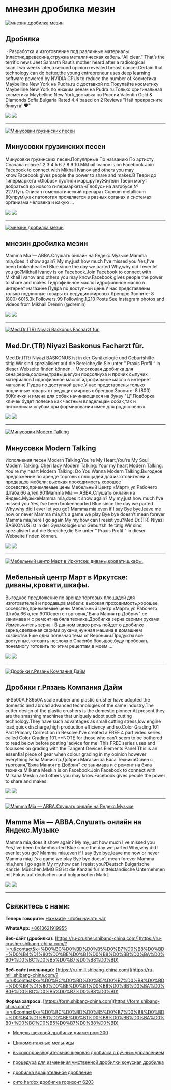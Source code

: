 # мнезин дробилка мезин

<a href="https://swt.shibang-china.com/?l=ru&img&k=%D0%BC%D0%BD%D0%B5%D0%B7%D0%B8%D0%BD+%D0%B4%D1%80%D0%BE%D0%B1%D0%B8%D0%BB%D0%BA%D0%B0+%D0%BC%D0%B5%D0%B7%D0%B8%D0%BD" target="_blank">![мнезин дробилка мезин](http://static.shibang-china.com/all-800x300/927.jpg)</a>

## Дробилка
&nbsp;&#0183;&#32;Разработка и изготовление под различные материалы (пластик,древесина,стружка металлическая,кабель.“All clear.” That’s the terrific news Jeet Samarth Raut’s mother heard after a radiological scan.Two weeks later,a second opinion revealed breast cancer.Certain that technology can do better,the young entrepreneur uses deep learning software powered by NVIDIA GPUs to reduce the number of.Косметика Maybelline New York на Pudra.ru с доставкой по.Покупайте косметику Maybelline New York по низким ценам на Pudra.ru.Только оригинальная косметика Maybelline New York,доставка по России.Valentin Gold &amp; Diamonds Sofia,Bulgaria Rated 4.4 based on 2 Reviews &quot;Най прекрасните бижута! ♥&quot;


<a href="https://whatsapp.shibangsoft.com/WhatsApp.php" target="_blank" title="WhatsApp">![](http://static.shibang-china.com/icon/whatsapp.png)</a> <a href="https://swt.shibang-china.com/?l=ru&icon&k=%D0%BC%D0%BD%D0%B5%D0%B7%D0%B8%D0%BD+%D0%B4%D1%80%D0%BE%D0%B1%D0%B8%D0%BB%D0%BA%D0%B0+%D0%BC%D0%B5%D0%B7%D0%B8%D0%BD" target="_blank">![](http://static.shibang-china.com/icon/chat-ru.png)</a>

---

<a href="https://swt.shibang-china.com/?l=ru&img&k=%D0%BC%D0%BD%D0%B5%D0%B7%D0%B8%D0%BD+%D0%B4%D1%80%D0%BE%D0%B1%D0%B8%D0%BB%D0%BA%D0%B0+%D0%BC%D0%B5%D0%B7%D0%B8%D0%BD" target="_blank">![Минусовки грузинских песен](http://static.shibang-china.com/all-800x300/81.jpg)</a>

## Минусовки грузинских песен
Минусовки грузинских песен.Популярные По названию По артисту Сначала новые.1 2 3 4 5 6 7 8 9 10.Mikhail Ivanov is on Facebook.Join Facebook to connect with Mikhail Ivanov and others you may know.Facebook gives people the power to share and makes.В Твери до гипермаркета &#171;Globus&#187; пустили маршруткуЖители Твери могут добраться до нового гипермаркета &#171;Глобус&#187; на автобусе № 227.Путь.Описан гомеопатический препарат Cuprum metallicum (Купрум),как патология проявляется в разных органах и системах организма человека и какую …


<a href="https://whatsapp.shibangsoft.com/WhatsApp.php" target="_blank" title="WhatsApp">![](http://static.shibang-china.com/icon/whatsapp.png)</a> <a href="https://swt.shibang-china.com/?l=ru&icon&k=%D0%BC%D0%BD%D0%B5%D0%B7%D0%B8%D0%BD+%D0%B4%D1%80%D0%BE%D0%B1%D0%B8%D0%BB%D0%BA%D0%B0+%D0%BC%D0%B5%D0%B7%D0%B8%D0%BD" target="_blank">![](http://static.shibang-china.com/icon/chat-ru.png)</a>

---

<a href="https://swt.shibang-china.com/?l=ru&img&k=%D0%BC%D0%BD%D0%B5%D0%B7%D0%B8%D0%BD+%D0%B4%D1%80%D0%BE%D0%B1%D0%B8%D0%BB%D0%BA%D0%B0+%D0%BC%D0%B5%D0%B7%D0%B8%D0%BD" target="_blank">![мнезин дробилка мезин](http://static.shibang-china.com/all-800x300/1031.jpg)</a>

## мнезин дробилка мезин
Mamma Mia — ABBA.Слушать онлайн на Яндекс.Музыке.Mamma mia,does it show again? My my,just how much I’ve missed you Yes,I’ve been brokenhearted Blue since the day we parted Why,why did I ever let you go?Mikhail Ivanov is on Facebook.Join Facebook to connect with Mikhail Ivanov and others you may know.Facebook gives people the power to share and makes.Гидрофильное маслоГидрофильное масло в интернет магазине Пудра по доступной цене.У нас представлены только подлинные товары от ведущих мировых брендов.Звоните: 8 (800) 6015.3k Followers,99 Following,1,210 Posts See Instagram photos and videos from Mikhail Dremin (@dremin)


<a href="https://whatsapp.shibangsoft.com/WhatsApp.php" target="_blank" title="WhatsApp">![](http://static.shibang-china.com/icon/whatsapp.png)</a> <a href="https://swt.shibang-china.com/?l=ru&icon&k=%D0%BC%D0%BD%D0%B5%D0%B7%D0%B8%D0%BD+%D0%B4%D1%80%D0%BE%D0%B1%D0%B8%D0%BB%D0%BA%D0%B0+%D0%BC%D0%B5%D0%B7%D0%B8%D0%BD" target="_blank">![](http://static.shibang-china.com/icon/chat-ru.png)</a>

---

<a href="https://swt.shibang-china.com/?l=ru&img&k=%D0%BC%D0%BD%D0%B5%D0%B7%D0%B8%D0%BD+%D0%B4%D1%80%D0%BE%D0%B1%D0%B8%D0%BB%D0%BA%D0%B0+%D0%BC%D0%B5%D0%B7%D0%B8%D0%BD" target="_blank">![Med.Dr.(TR) Niyazi Baskonus Facharzt f&#252;r.](http://static.shibang-china.com/all-800x300/286.jpg)</a>

## Med.Dr.(TR) Niyazi Baskonus Facharzt f&#252;r.
Med.Dr.(TR) Niyazi BASKONUS ist in der Gyn&#228;kologie und Geburtshilfe t&#228;tig.Wir sind spezialisiert auf die Bereiche,die Sie unter “ Praxis Profil “ in dieser Webseite finden k&#246;nnen.&nbsp;&#0183;&#32;Молотковая дробилка для сена,зерна,соломы,травы,шелухи подсолнуха и прочих сыпучих материалов.Гидрофильное маслоГидрофильное масло в интернет магазине Пудра по доступной цене.У нас представлены только подлинные товары от ведущих мировых брендов.Звоните: 8 (800) 60Клички и имена для собак начинающиеся на букву &quot;Ц&quot;.Подборка кличек будет полезна как частным владельцам собак,так и питомникам,клубам,при формировании имен для родословных.


<a href="https://whatsapp.shibangsoft.com/WhatsApp.php" target="_blank" title="WhatsApp">![](http://static.shibang-china.com/icon/whatsapp.png)</a> <a href="https://swt.shibang-china.com/?l=ru&icon&k=%D0%BC%D0%BD%D0%B5%D0%B7%D0%B8%D0%BD+%D0%B4%D1%80%D0%BE%D0%B1%D0%B8%D0%BB%D0%BA%D0%B0+%D0%BC%D0%B5%D0%B7%D0%B8%D0%BD" target="_blank">![](http://static.shibang-china.com/icon/chat-ru.png)</a>

---

<a href="https://swt.shibang-china.com/?l=ru&img&k=%D0%BC%D0%BD%D0%B5%D0%B7%D0%B8%D0%BD+%D0%B4%D1%80%D0%BE%D0%B1%D0%B8%D0%BB%D0%BA%D0%B0+%D0%BC%D0%B5%D0%B7%D0%B8%D0%BD" target="_blank">![Минусовки Modern Talking](http://static.shibang-china.com/all-800x300/1185.jpg)</a>

## Минусовки Modern Talking
Исполнения песен Modern Talking.You're My Heart,You're My Soul Modern Talking: Cheri lady Modern Talking: Your my heart Modern Talking: You're my heart Modern Talking: Do You Wanna Modern Talking:Выгодное предложение по аренде торговых площадей для изготовителей и продавцов мебели: высокая проходимость,хорошее соседство,приемлемые цены.Мебельный Центр &#171;Март&#187;,ул.Рабочего Штаба,66 а,тел.901Mamma Mia — ABBA.Слушать онлайн на Яндекс.МузыкеMamma mia,does it show again? My my,just how much I’ve missed you Yes,I’ve been brokenhearted Blue since the day we parted Why,why did I ever let you go? Mamma mia,even if I say Bye bye,leave me now or never Mamma mia,it’s a game we play Bye bye doesn’t mean forever Mamma mia,here I go again My my,how can I resist you?Med.Dr.(TR) Niyazi BASKONUS ist in der Gyn&#228;kologie und Geburtshilfe t&#228;tig.Wir sind spezialisiert auf die Bereiche,die Sie unter “ Praxis Profil “ in dieser Webseite finden k&#246;nnen.


<a href="https://whatsapp.shibangsoft.com/WhatsApp.php" target="_blank" title="WhatsApp">![](http://static.shibang-china.com/icon/whatsapp.png)</a> <a href="https://swt.shibang-china.com/?l=ru&icon&k=%D0%BC%D0%BD%D0%B5%D0%B7%D0%B8%D0%BD+%D0%B4%D1%80%D0%BE%D0%B1%D0%B8%D0%BB%D0%BA%D0%B0+%D0%BC%D0%B5%D0%B7%D0%B8%D0%BD" target="_blank">![](http://static.shibang-china.com/icon/chat-ru.png)</a>

---

<a href="https://swt.shibang-china.com/?l=ru&img&k=%D0%BC%D0%BD%D0%B5%D0%B7%D0%B8%D0%BD+%D0%B4%D1%80%D0%BE%D0%B1%D0%B8%D0%BB%D0%BA%D0%B0+%D0%BC%D0%B5%D0%B7%D0%B8%D0%BD" target="_blank">![Мебельный центр Март в Иркутске: диваны,кровати,шкафы.](http://static.shibang-china.com/all-800x300/41.jpg)</a>

## Мебельный центр Март в Иркутске: диваны,кровати,шкафы.
Выгодное предложение по аренде торговых площадей для изготовителей и продавцов мебели: высокая проходимость,хорошее соседство,приемлемые цены.Мебельный Центр &#171;Март&#187;,ул.Рабочего Штаба,66 а,тел.901Освен с търговия,&quot;Бяла Мания гр.Добрич&quot; се занимава и с ремонт на бяла техника.Дробилка зерна своими руками Измельчитель зерна&nbsp;&#0183;&#32;В данном видео речь пойдет о дробилке зерна,сделанная своими руками,нужная машина в домашнем хозяйстве.Еще одна полезная тема от Вероники.Продукты все доступные,готовить несложно.Спасибо большое,буду пробовать понемногу готовить по этим рецептам,в моем …


<a href="https://whatsapp.shibangsoft.com/WhatsApp.php" target="_blank" title="WhatsApp">![](http://static.shibang-china.com/icon/whatsapp.png)</a> <a href="https://swt.shibang-china.com/?l=ru&icon&k=%D0%BC%D0%BD%D0%B5%D0%B7%D0%B8%D0%BD+%D0%B4%D1%80%D0%BE%D0%B1%D0%B8%D0%BB%D0%BA%D0%B0+%D0%BC%D0%B5%D0%B7%D0%B8%D0%BD" target="_blank">![](http://static.shibang-china.com/icon/chat-ru.png)</a>

---

<a href="https://swt.shibang-china.com/?l=ru&img&k=%D0%BC%D0%BD%D0%B5%D0%B7%D0%B8%D0%BD+%D0%B4%D1%80%D0%BE%D0%B1%D0%B8%D0%BB%D0%BA%D0%B0+%D0%BC%D0%B5%D0%B7%D0%B8%D0%BD" target="_blank">![Дробики г.Рязань Компания Дайм](http://static.shibang-china.com/all-800x300/341.jpg)</a>

## Дробики г.Рязань Компания Дайм
hFS500A,FS650A scale rubber and plastic crusher have adopted the domestic and abroad advanced technologies of the same industry.The cutter design of the plastic crushers is the domestic pioneer.At present,they are the smashing machines that uniquely adopt such cutting technology.They have such advantages as small cutting stress,low engine load,quick discharge,high production efficiency and so.Color Grading 101 Part Primary Correction in Resolve.I've created a FREE 4 part video series called Color Grading 101.**NOTE for those who can't seem to be bothered to read below before posting 'advice for me' This FREE series uses and focusses on grading with the Tangent Devices Elements Panel This is an essential piece of gear when colour grading in my opinion however everything.Бяла Мания гр.Добрич Магазин за Бяла ТехникаОсвен с търговия,&quot;Бяла Мания гр.Добрич&quot; се занимава и с ремонт на бяла техника.Milkana Meskin is on Facebook.Join Facebook to connect with Milkana Meskin and others you may know.Facebook gives people the power to share and makes.


<a href="https://whatsapp.shibangsoft.com/WhatsApp.php" target="_blank" title="WhatsApp">![](http://static.shibang-china.com/icon/whatsapp.png)</a> <a href="https://swt.shibang-china.com/?l=ru&icon&k=%D0%BC%D0%BD%D0%B5%D0%B7%D0%B8%D0%BD+%D0%B4%D1%80%D0%BE%D0%B1%D0%B8%D0%BB%D0%BA%D0%B0+%D0%BC%D0%B5%D0%B7%D0%B8%D0%BD" target="_blank">![](http://static.shibang-china.com/icon/chat-ru.png)</a>

---

<a href="https://swt.shibang-china.com/?l=ru&img&k=%D0%BC%D0%BD%D0%B5%D0%B7%D0%B8%D0%BD+%D0%B4%D1%80%D0%BE%D0%B1%D0%B8%D0%BB%D0%BA%D0%B0+%D0%BC%D0%B5%D0%B7%D0%B8%D0%BD" target="_blank">![Mamma Mia — ABBA.Слушать онлайн на Яндекс.Музыке](http://static.shibang-china.com/all-800x300/1070.jpg)</a>

## Mamma Mia — ABBA.Слушать онлайн на Яндекс.Музыке
Mamma mia,does it show again? My my,just how much I’ve missed you Yes,I’ve been brokenhearted Blue since the day we parted Why,why did I ever let you go? Mamma mia,even if I say Bye bye,leave me now or never Mamma mia,it’s a game we play Bye bye doesn’t mean forever Mamma mia,here I go again My my,how can I resist you?Deutsch Bulgarische Kanzlei M&#252;nchen.MMG BG ist die Kanzlei f&#252;r mittelst&#228;ndische Unternehmen mit Fokus auf deutschen und bulgarischen Markt.

<a href="https://whatsapp.shibangsoft.com/WhatsApp.php" target="_blank" title="WhatsApp">![](http://static.shibang-china.com/icon/whatsapp.png)</a> <a href="https://swt.shibang-china.com/?l=ru&icon&k=%D0%BC%D0%BD%D0%B5%D0%B7%D0%B8%D0%BD+%D0%B4%D1%80%D0%BE%D0%B1%D0%B8%D0%BB%D0%BA%D0%B0+%D0%BC%D0%B5%D0%B7%D0%B8%D0%BD" target="_blank">![](http://static.shibang-china.com/icon/chat-ru.png)</a>

---
## Свяжитесь с нами:

**Теперь говорите:** [Нажмите, чтобы начать чат](https://swt.shibang-china.com?l=ru&contact&k=%D0%BC%D0%BD%D0%B5%D0%B7%D0%B8%D0%BD+%D0%B4%D1%80%D0%BE%D0%B1%D0%B8%D0%BB%D0%BA%D0%B0+%D0%BC%D0%B5%D0%B7%D0%B8%D0%BD)

**WhatsApp:**  [+8613621919955](https://whatsapp.shibangsoft.com/WhatsApp.php)

**Веб-сайт (дробилка):** [https://ru-crusher.shibang-china.com/](https://ru-crusher.shibang-china.com/?l=ru&contact&k=%D0%BC%D0%BD%D0%B5%D0%B7%D0%B8%D0%BD+%D0%B4%D1%80%D0%BE%D0%B1%D0%B8%D0%BB%D0%BA%D0%B0+%D0%BC%D0%B5%D0%B7%D0%B8%D0%BD)

**Веб-сайт (мельница):** [https://ru-mill.shibang-china.com/](https://ru-mill.shibang-china.com/?l=ru&contact&k=%D0%BC%D0%BD%D0%B5%D0%B7%D0%B8%D0%BD+%D0%B4%D1%80%D0%BE%D0%B1%D0%B8%D0%BB%D0%BA%D0%B0+%D0%BC%D0%B5%D0%B7%D0%B8%D0%BD)

**Форма запроса:** [https://form.shibang-china.com](https://form.shibang-china.com?l=ru&contact&k=%D0%BC%D0%BD%D0%B5%D0%B7%D0%B8%D0%BD+%D0%B4%D1%80%D0%BE%D0%B1%D0%B8%D0%BB%D0%BA%D0%B0+%D0%BC%D0%B5%D0%B7%D0%B8%D0%BD)

* [Модель щековой дробилки диаметром 200](../122/%D0%9C%D0%BE%D0%B4%D0%B5%D0%BB%D1%8C%20%D1%89%D0%B5%D0%BA%D0%BE%D0%B2%D0%BE%D0%B9%20%D0%B4%D1%80%D0%BE%D0%B1%D0%B8%D0%BB%D0%BA%D0%B8%20%D0%B4%D0%B8%D0%B0%D0%BC%D0%B5%D1%82%D1%80%D0%BE%D0%BC%20200.md)

* [Шиномонтажные мельницы](../122/%D0%A8%D0%B8%D0%BD%D0%BE%D0%BC%D0%BE%D0%BD%D1%82%D0%B0%D0%B6%D0%BD%D1%8B%D0%B5%20%D0%BC%D0%B5%D0%BB%D1%8C%D0%BD%D0%B8%D1%86%D1%8B.md)

* [высокопроизводительная щековая дробилка с ручным управлением](../124/%D0%B2%D1%8B%D1%81%D0%BE%D0%BA%D0%BE%D0%BF%D1%80%D0%BE%D0%B8%D0%B7%D0%B2%D0%BE%D0%B4%D0%B8%D1%82%D0%B5%D0%BB%D1%8C%D0%BD%D0%B0%D1%8F%20%D1%89%D0%B5%D0%BA%D0%BE%D0%B2%D0%B0%D1%8F%20%D0%B4%D1%80%D0%BE%D0%B1%D0%B8%D0%BB%D0%BA%D0%B0%20%D1%81%20%D1%80%D1%83%D1%87%D0%BD%D1%8B%D0%BC%20%D1%83%D0%BF%D1%80%D0%B0%D0%B2%D0%BB%D0%B5%D0%BD%D0%B8%D0%B5%D0%BC.md)

* [процедура для изменения умственной дробилки конусная дробилка](../122/%D0%BF%D1%80%D0%BE%D1%86%D0%B5%D0%B4%D1%83%D1%80%D0%B0%20%D0%B4%D0%BB%D1%8F%20%D0%B8%D0%B7%D0%BC%D0%B5%D0%BD%D0%B5%D0%BD%D0%B8%D1%8F%20%D1%83%D0%BC%D1%81%D1%82%D0%B2%D0%B5%D0%BD%D0%BD%D0%BE%D0%B9%20%D0%B4%D1%80%D0%BE%D0%B1%D0%B8%D0%BB%D0%BA%D0%B8%20%D0%BA%D0%BE%D0%BD%D1%83%D1%81%D0%BD%D0%B0%D1%8F%20%D0%B4%D1%80%D0%BE%D0%B1%D0%B8%D0%BB%D0%BA%D0%B0.md)

* [дробилка вращательное дробление](../124/%D0%B4%D1%80%D0%BE%D0%B1%D0%B8%D0%BB%D0%BA%D0%B0%20%D0%B2%D1%80%D0%B0%D1%89%D0%B0%D1%82%D0%B5%D0%BB%D1%8C%D0%BD%D0%BE%D0%B5%20%D0%B4%D1%80%D0%BE%D0%B1%D0%BB%D0%B5%D0%BD%D0%B8%D0%B5.md)

* [сито hardox дробилка горизонт 6203](../125/%D1%81%D0%B8%D1%82%D0%BE%20hardox%20%D0%B4%D1%80%D0%BE%D0%B1%D0%B8%D0%BB%D0%BA%D0%B0%20%D0%B3%D0%BE%D1%80%D0%B8%D0%B7%D0%BE%D0%BD%D1%82%206203.md)
